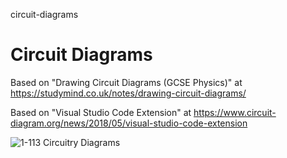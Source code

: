 circuit-diagrams
# Circuit Diagrams

Based on "Drawing Circuit Diagrams (GCSE Physics)" at https://studymind.co.uk/notes/drawing-circuit-diagrams/

Based on "Visual Studio Code Extension" at https://www.circuit-diagram.org/news/2018/05/visual-studio-code-extension

![1-113](https://user-images.githubusercontent.com/1499433/227949865-ffbbe22b-7e73-461a-b095-fa04d001f0e8.png)
Circuitry Diagrams
